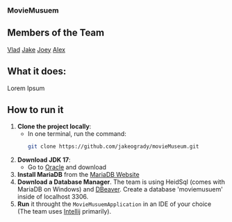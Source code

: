 ### MovieMusuem

## Members of the Team
[Vlad](https://github.com/vdflorea)
[Jake](https://github.com/jakeogrady)
[Joey](https://github.com/Joey-2134)
[Alex](https://github.com/AlexAi4)

## What it does:
Lorem Ipsum

## How to run it
1. **Clone the project locally**:
   - In one terminal, run the command:  
     ```bash
     git clone https://github.com/jakeogrady/movieMuseum.git
     ```
2. **Download JDK 17**:
   - Go to [Oracle](https://www.oracle.com/java/technologies/javase/jdk17-archive-downloads.html) and download
9. **Install MariaDB** from the [MariaDB Website](https://mariadb.com/downloads/community/)
3. **Download a Database Manager**. The team is using HeidSql (comes with MariaDB on Windows) and [DBeaver](https://dbeaver.io/download/). Create a database 'moviemusuem' inside of localhost 3306.
4. **Run** it throught the `MovieMusuemApplication` in an IDE of your choice (The team uses [Intellij](https://www.jetbrains.com/idea/download/?section=linux) primarily).
